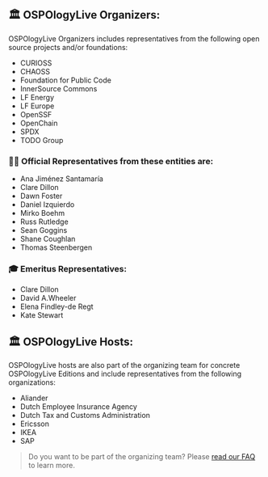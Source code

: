 ## 🏛 OSPOlogyLive Organizers: 

OSPOlogyLive Organizers includes representatives from the following open source projects and/or foundations: 

* CURIOSS
* CHAOSS
* Foundation for Public Code
* InnerSource Commons
* LF Energy
* LF Europe
* OpenSSF
* OpenChain
* SPDX
* TODO Group

### 🙋‍♀️ Official Representatives from these entities are:

* Ana Jiménez Santamaría
* Clare Dillon
* Dawn Foster
* Daniel Izquierdo
* Mirko Boehm
* Russ Rutledge 
* Sean Goggins
* Shane Coughlan 
* Thomas Steenbergen

### 🎓 Emeritus Representatives:

* Clare Dillon
* David A.Wheeler
* Elena Findley-de Regt
* Kate Stewart

## 🏛 OSPOlogyLive Hosts:

OSPOlogyLive hosts are also part of the organizing team for concrete OSPOlogyLive Editions and include representatives from the following organizations: 

* Aliander
* Dutch Employee Insurance Agency
* Dutch Tax and Customs Administration
* Ericsson
* IKEA
* SAP

> Do you want to be part of the organizing team? Please [read our FAQ](https://github.com/todogroup/ospology/blob/main/ospology-live/framework.md#faq) to learn more.
